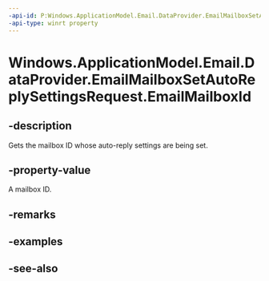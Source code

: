 ```yaml
---
-api-id: P:Windows.ApplicationModel.Email.DataProvider.EmailMailboxSetAutoReplySettingsRequest.EmailMailboxId
-api-type: winrt property
---
```


<!-- Property syntax
public string EmailMailboxId { get; }
-->

# Windows.ApplicationModel.Email.DataProvider.EmailMailboxSetAutoReplySettingsRequest.EmailMailboxId

## -description
Gets the mailbox ID whose auto-reply settings are being set.

## -property-value
A mailbox ID.

## -remarks

## -examples

## -see-also
